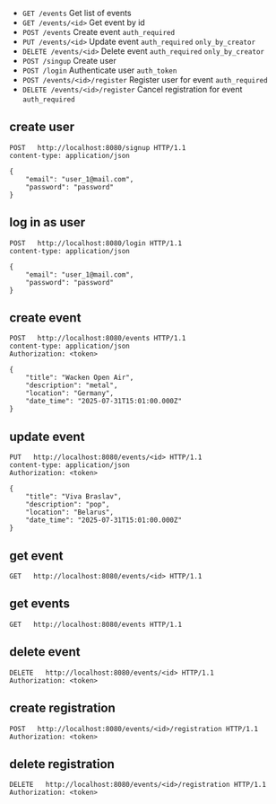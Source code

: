 * `GET /events`                    Get list of events
* `GET /events/<id>`               Get event by id
* `POST /events`                   Create event `auth_required`
* `PUT /events/<id>`               Update event `auth_required` `only_by_creator`
* `DELETE /events/<id>`            Delete event `auth_required` `only_by_creator`
* `POST /singup`                   Create user
* `POST /login`                    Authenticate user `auth_token`
* `POST /events/<id>/register`     Register user for event `auth_required`
* `DELETE /events/<id>/register`   Cancel registration for event `auth_required`


## create user
```
POST   http://localhost:8080/signup HTTP/1.1
content-type: application/json

{
    "email": "user_1@mail.com",
    "password": "password"
}
```

## log in as user
```
POST   http://localhost:8080/login HTTP/1.1
content-type: application/json

{
    "email": "user_1@mail.com",
    "password": "password"
}
```

## create event
```
POST   http://localhost:8080/events HTTP/1.1
content-type: application/json
Authorization: <token>

{
    "title": "Wacken Open Air",
    "description": "metal",
    "location": "Germany",
    "date_time": "2025-07-31T15:01:00.000Z"
}
```

## update event
```
PUT   http://localhost:8080/events/<id> HTTP/1.1
content-type: application/json
Authorization: <token>

{
    "title": "Viva Braslav",
    "description": "pop",
    "location": "Belarus",
    "date_time": "2025-07-31T15:01:00.000Z"
}
```

## get event
```
GET   http://localhost:8080/events/<id> HTTP/1.1
```

## get events
```
GET   http://localhost:8080/events HTTP/1.1
```

## delete event
```
DELETE   http://localhost:8080/events/<id> HTTP/1.1
Authorization: <token>
```

## create registration
```
POST   http://localhost:8080/events/<id>/registration HTTP/1.1
Authorization: <token>
```

## delete registration
```
DELETE   http://localhost:8080/events/<id>/registration HTTP/1.1
Authorization: <token>
```
